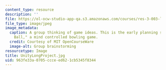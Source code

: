 ```yaml
---
content_type: resource
description: ''
file: https://ol-ocw-studio-app-qa.s3.amazonaws.com/courses/res-3-003-learn-to-build-your-own-videogame-with-the-unity-game-engine-and-microsoft-kinect-january-iap-2017/963fe33a0705ccceed621cb5345f8344_UnityLongProject.jpg
file_type: image/jpeg
image_metadata:
  caption: A group thinking of game ideas. This is the early planning stage of "Jedi
    Ball," a mind controlled bowling game.
  credit: Courtesy of MIT OpenCourseWare
  image-alt: Group brainstorming
resourcetype: Image
title: UnityLongProject.jpg
uid: 963fe33a-0705-ccce-ed62-1cb5345f8344
---
```

